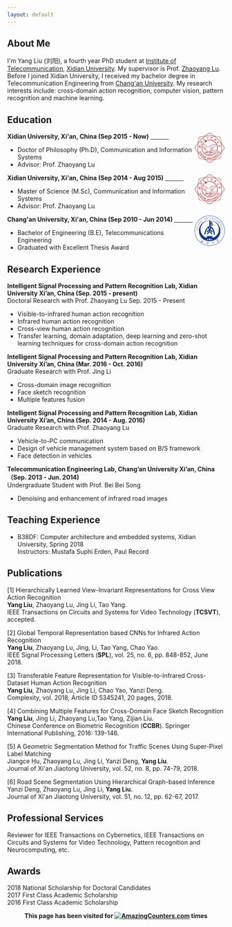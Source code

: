 ```yaml
---
layout: default
---
```

## About Me
I'm Yang Liu (刘阳), a fourth year PhD student at [Institute of Telecommunication](http://ste.xidian.edu.cn/), [Xidian University](https://www.xidian.edu.cn/). My supervisor is Prof. [Zhaoyang Lu](http://web.xidian.edu.cn/zhylu/). Before I joined Xidian University, I received my bachelor degree in Telecommunication Engineering from [Chang'an University](http://www.chd.edu.cn/). My research interests include: cross-domain action recognition, computer vision, pattern recognition and machine learning.  

## Education
<div align="left">
        <strong> Xidian University, Xi'an, China (Sep 2015 - Now) </strong>
          <a href="https://www.xidian.edu.cn/" target="_blank" rel="external">
            <img border="0" src="xidian_logo.png" align="right" width="70" height="70">
          </a> 
        <ul>
        <li>
          Doctor of Philosophy (Ph.D), Communication and Information Systems</li>
        <li>
          Advisor: Prof. Zhaoyang Lu</li>
      </ul>      
      </div>



<div align="left">
        <strong> Xidian University, Xi'an, China (Sep 2014 - Aug 2015) </strong>
          <a href="https://www.xidian.edu.cn/" target="_blank" rel="external">
            <img border="0" src="xidian_logo.png" align="right" width="70" height="70">
          </a> 
        <ul>
        <li>
          Master of Science (M.Sc), Communication and Information Systems</li>
        <li>
          Advisor: Prof. Zhaoyang Lu</li>
      </ul>      
      </div>



<div align="left">
        <strong> Chang'an University, Xi'an, China (Sep 2010 - Jun 2014) </strong>
          <a href="http://www.chd.edu.cn/" target="_blank" rel="external">
            <img border="0" src="chd_logo.jpg" align="right" width="70" height="70">
          </a> 
        <ul>
        <li>
          Bachelor of Engineering (B.E), Telecommunications Engineering</li>
        <li>
          Graduated with Excellent Thesis Award</li>
      </ul>      
      </div>

## Research Experience
**Intelligent Signal Processing and Pattern Recognition Lab, Xidian University Xi’an, China (Sep. 2015 - present)**   
  Doctoral Research with Prof. Zhaoyang Lu Sep. 2015 - Present    
  * Visible-to-infrared human action recognition  
  * Infrared human action recognition  
  * Cross-view human action recognition  
  * Transfer learning, domain adaptation, deep learning and zero-shot learning techniques for cross-domain action recognition  

**Intelligent Signal Processing and Pattern Recognition Lab, Xidian University Xi’an, China (Mar. 2016 - Oct. 2016)**  
  Graduate Research with Prof. Jing Li   
  * Cross-domain image recognition
  * Face sketch recognition
  * Multiple features fusion

**Intelligent Signal Processing and Pattern Recognition Lab, Xidian University Xi’an, China (Sep. 2014 - Aug. 2016)**  
  Graduate Research with Prof. Zhaoyang Lu     
  * Vehicle-to-PC communication  
  * Design of vehicle management system based on B/S framework  
  * Face detection in vehicles  

**Telecommunication Engineering Lab, Chang’an University Xi’an, China （Sep. 2013 - Jun. 2014)**  
  Undergraduate Student with Prof. Bei Bei Song     
  * Denoising and enhancement of infrared road images    

## Teaching Experience  
* B38DF: Computer architecture and embedded systems, Xidian University, Spring 2018   
  Instructors: Mustafa Suphi Erden, Paul Record   
        
## Publications
[1] Hierarchically Learned View-Invariant Representations for Cross View Action Recognition  
**Yang Liu**, Zhaoyang Lu, Jing Li, Tao Yang.  
IEEE Transactions on Circuits and Systems for Video Technology (**TCSVT**), accepted.   

[2] Global Temporal Representation based CNNs for Infrared Action Recognition  
**Yang  Liu**, Zhaoyang  Lu,  Jing, Li, Tao Yang, Chao Yao.   
IEEE Signal Processing Letters (**SPL**), vol. 25, no. 6, pp. 848-852, June 2018.   

[3] Transferable Feature Representation for Visible-to-Infrared Cross-Dataset Human Action Recognition   
**Yang Liu**, Zhaoyang Lu, Jing Li, Chao Yao, Yanzi Deng.  
Complexity, vol. 2018, Article ID 5345241, 20 pages, 2018.    

[4] Combining Multiple Features for Cross-Domain Face Sketch Recognition   
**Yang Liu**, Jing Li, Zhaoyang Lu,Tao Yang, Zijian Liu.  
Chinese Conference on Biometric Recognition (**CCBR**). Springer International Publishing, 2016: 139-146.  

[5] A Geometric Segmentation Method for Traffic Scenes Using Super-Pixel Label Matching   
Jiangce Hu, Zhaoyang Lu, Jing Li, Yanzi Deng, **Yang Liu**.  
Journal of Xi'an Jiaotong University, vol. 52, no. 8, pp. 74-79, 2018.  

[6] Road Scene Segmentation Using Hierarchical Graph-based Inference   
Yanzi Deng, Zhaoyang Lu, Jing Li, **Yang Liu.**  
Journal of Xi'an Jiaotong University, vol. 51, no. 12, pp. 62-67, 2017.  

## Professional Services  
Reviewer for IEEE Transactions on Cybernetics, IEEE Transactions on Circuits and Systems for Video Technology, Pattern recognition and Neurocomputing, etc.

## Awards  
2018 National Scholarship for Doctoral Candidates  
2017 First Class Academic Scholarship  
2016 First Class Academic Scholarship   


<div align="center">
<strong>This page has been visited for 
<a href="http://www.amazingcounters.com"><img border="0" src="http://cc.amazingcounters.com/counter.php?i=3227792&c=9683689" alt="AmazingCounters.com"></a> times</strong>
</div>      
